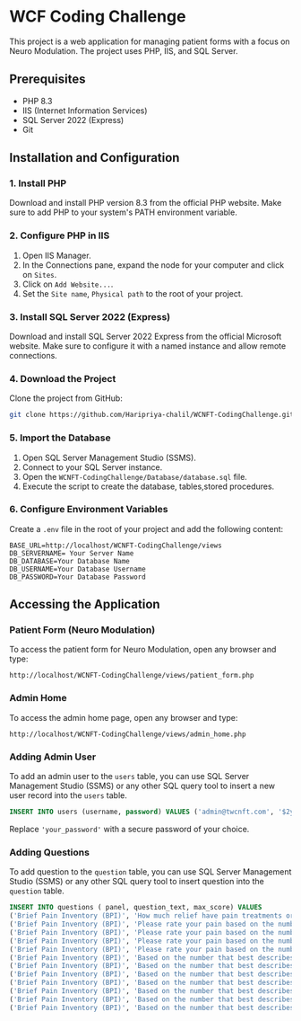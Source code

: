 
# WCF Coding Challenge

This project is a web application for managing patient forms with a focus on Neuro Modulation. The project uses PHP, IIS, and SQL Server.

## Prerequisites

- PHP 8.3
- IIS (Internet Information Services)
- SQL Server 2022 (Express)
- Git

## Installation and Configuration

### 1. Install PHP

Download and install PHP version 8.3 from the official PHP website. Make sure to add PHP to your system's PATH environment variable.

### 2. Configure PHP in IIS

1. Open IIS Manager.
2. In the Connections pane, expand the node for your computer and click on `Sites`.
3. Click on `Add Website...`.
4. Set the `Site name`, `Physical path` to the root of your project.

### 3. Install SQL Server 2022 (Express)

Download and install SQL Server 2022 Express from the official Microsoft website. Make sure to configure it with a named instance and allow remote connections.

### 4. Download the Project

Clone the project from GitHub:

```bash
git clone https://github.com/Haripriya-chalil/WCNFT-CodingChallenge.git
```

### 5. Import the Database

1. Open SQL Server Management Studio (SSMS).
2. Connect to your SQL Server instance.
3. Open the `WCNFT-CodingChallenge/Database/database.sql` file.
4. Execute the script to create the database, tables,stored procedures.

### 6. Configure Environment Variables

Create a `.env` file in the root of your project and add the following content:

```
BASE_URL=http://localhost/WCNFT-CodingChallenge/views
DB_SERVERNAME= Your Server Name
DB_DATABASE=Your Database Name
DB_USERNAME=Your Database Username
DB_PASSWORD=Your Database Password
```

## Accessing the Application

### Patient Form (Neuro Modulation)

To access the patient form for Neuro Modulation, open any browser and type:

```
http://localhost/WCNFT-CodingChallenge/views/patient_form.php
```

### Admin Home

To access the admin home page, open any browser and type:

```
http://localhost/WCNFT-CodingChallenge/views/admin_home.php
```

### Adding Admin User

To add an admin user to the `users` table, you can use SQL Server Management Studio (SSMS) or any other SQL query tool to insert a new user record into the `users` table.

```sql
INSERT INTO users (username, password) VALUES ('admin@twcnft.com', '$2y$10$aat23OuYEYdScQtoYj0AO.FCBXmf5MuvOmh5fi5y.TSaKGHaF16QS');
```
Replace `'your_password'` with a secure password of your choice.

### Adding Questions

To add question to the `question` table, you can use SQL Server Management Studio (SSMS) or any other SQL query tool to insert question  into the `question` table.

```sql
INSERT INTO questions ( panel, question_text, max_score) VALUES
('Brief Pain Inventory (BPI)', 'How much relief have pain treatments or medications FROM THIS CLINIC provided?', 100),
('Brief Pain Inventory (BPI)', 'Please rate your pain based on the number that best describes your pain at its WORST in the past week.', 10),
('Brief Pain Inventory (BPI)', 'Please rate your pain based on the number that best describes your pain at its LEAST in the past week.', 10),
('Brief Pain Inventory (BPI)', 'Please rate your pain based on the number that best describes your pain on the Average.', 10),
('Brief Pain Inventory (BPI)', 'Please rate your pain based on the number that best describes your pain that tells how much pain you have RIGHT NOW.', 10),
('Brief Pain Inventory (BPI)', 'Based on the number that best describes how during the past week pain has INTERFERED with your: General Activity.', 10),
('Brief Pain Inventory (BPI)', 'Based on the number that best describes how during the past week pain has INTERFERED with your: Mood.', 10),
('Brief Pain Inventory (BPI)', 'Based on the number that best describes how during the past week pain has INTERFERED with your: Walking ability.', 10),
('Brief Pain Inventory (BPI)', 'Based on the number that best describes how during the past week pain has INTERFERED with your: Normal work (includes work both outside the home and housework).', 10),
('Brief Pain Inventory (BPI)', 'Based on the number that best describes how during the past week pain has INTERFERED with your: Relationships with other people.', 10),
('Brief Pain Inventory (BPI)', 'Based on the number that best describes how during the past week pain has INTERFERED with your: Sleep.', 10),
('Brief Pain Inventory (BPI)', 'Based on the number that best describes how during the past week pain has INTERFERED with your: Enjoyment of life.', 10);
```



